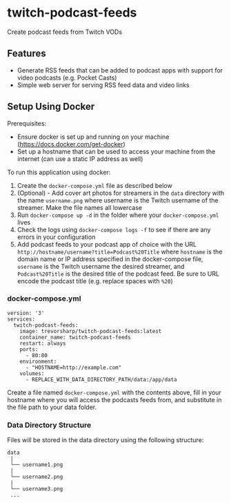 # twitch-podcast-feeds

Create podcast feeds from Twitch VODs

## Features

- Generate RSS feeds that can be added to podcast apps with support for video podcasts (e.g. Pocket Casts)
- Simple web server for serving RSS feed data and video links

## Setup Using Docker

Prerequisites:

- Ensure docker is set up and running on your machine (https://docs.docker.com/get-docker)
- Set up a hostname that can be used to access your machine from the internet (can use a static IP address as well)

To run this application using docker:

1. Create the `docker-compose.yml` file as described below
2. (Optional) - Add cover art photos for streamers in the `data` directory with the name `username.png` where username is the Twitch username of the streamer. Make the file names all lowercase
3. Run `docker-compose up -d` in the folder where your `docker-compose.yml` lives
4. Check the logs using `docker-compose logs -f` to see if there are any errors in your configuration
5. Add podcast feeds to your podcast app of choice with the URL `http://hostname/username?title=Podcast%20Title` where `hostname` is the domain name or IP address specified in the docker-compose file, `username` is the Twitch username the desired streamer, and `Podcast%20Title` is the desired title of the podcast feed. Be sure to URL encode the podcast title (e.g. replace spaces with `%20`)

### docker-compose.yml

```
version: '3'
services:
  twitch-podcast-feeds:
    image: trevorsharp/twitch-podcast-feeds:latest
    container_name: twitch-podcast-feeds
    restart: always
    ports:
      - 80:80
    environment:
      - "HOSTNAME=http://example.com"
    volumes:
      - REPLACE_WITH_DATA_DIRECTORY_PATH/data:/app/data

```

Create a file named `docker-compose.yml` with the contents above, fill in your hostname where you will access the podcasts feeds from, and substitute in the file path to your data folder.

### Data Directory Structure

Files will be stored in the data directory using the following structure:

```
data
 |
 └── username1.png
 |
 └── username2.png
 |
 └── username3.png
 ...
```
